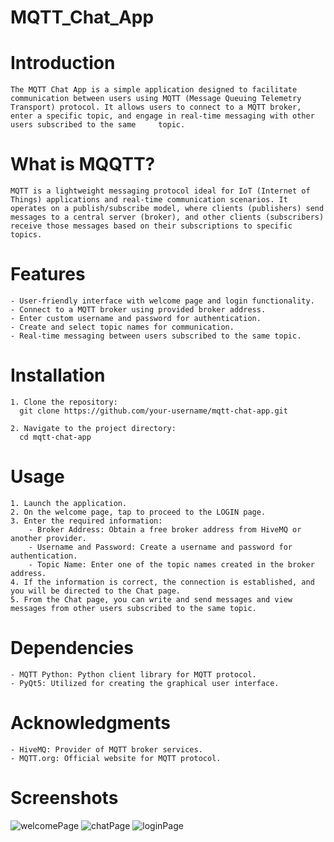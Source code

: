 # MQTT_Chat_App

  # Introduction
    The MQTT Chat App is a simple application designed to facilitate communication between users using MQTT (Message Queuing Telemetry Transport) protocol. It allows users to connect to a MQTT broker,      enter a specific topic, and engage in real-time messaging with other users subscribed to the same     topic.

  # What is MQQTT?
    MQTT is a lightweight messaging protocol ideal for IoT (Internet of Things) applications and real-time communication scenarios. It operates on a publish/subscribe model, where clients (publishers) send messages to a central server (broker), and other clients (subscribers) receive those messages based on their subscriptions to specific topics.

  # Features
    - User-friendly interface with welcome page and login functionality.
    - Connect to a MQTT broker using provided broker address.
    - Enter custom username and password for authentication.
    - Create and select topic names for communication.
    - Real-time messaging between users subscribed to the same topic.

  # Installation

    1. Clone the repository:
      git clone https://github.com/your-username/mqtt-chat-app.git

    2. Navigate to the project directory:
      cd mqtt-chat-app

  # Usage
    1. Launch the application.
    2. On the welcome page, tap to proceed to the LOGIN page.
    3. Enter the required information:
        - Broker Address: Obtain a free broker address from HiveMQ or another provider.
        - Username and Password: Create a username and password for authentication.
        - Topic Name: Enter one of the topic names created in the broker address.
    4. If the information is correct, the connection is established, and you will be directed to the Chat page.
    5. From the Chat page, you can write and send messages and view messages from other users subscribed to the same topic.

  # Dependencies
    - MQTT Python: Python client library for MQTT protocol.
    - PyQt5: Utilized for creating the graphical user interface.

  # Acknowledgments
    - HiveMQ: Provider of MQTT broker services.
    - MQTT.org: Official website for MQTT protocol.

  # Screenshots
  ![welcomePage](https://github.com/arifedal/MQTT_Chat_App/assets/64319887/8f991174-716a-4402-a34d-81e819f4f703)
![chatPage](https://github.com/arifedal/MQTT_Chat_App/assets/64319887/831a20d5-244e-4223-870d-9f16988c97bb)
![loginPage](https://github.com/arifedal/MQTT_Chat_App/assets/64319887/c6452754-a9e9-4b54-803b-c8ce6ceb168d)
